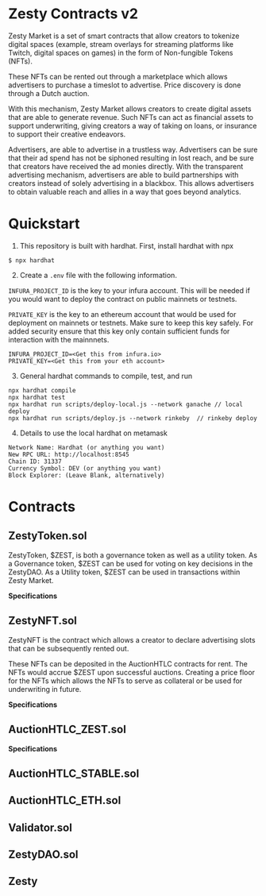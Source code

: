 # Zesty Contracts v2
Zesty Market is a set of smart contracts that allow creators to tokenize digital spaces (example, stream overlays for streaming platforms like Twitch, digital spaces on games) in the form of Non-fungible Tokens (NFTs). 

These NFTs can be rented out through a marketplace which allows advertisers to purchase a timeslot to advertise. Price discovery is done through a Dutch auction.

With this mechanism, Zesty Market allows creators to create digital assets that are able to generate revenue. 
Such NFTs can act as financial assets to support underwriting, giving creators a way of taking on loans, or insurance to support their creative endeavors.

Advertisers, are able to advertise in a trustless way. 
Advertisers can be sure that their ad spend has not be siphoned resulting in lost reach, and be sure that creators have received the ad monies directly.
With the transparent advertising mechanism, advertisers are able to build partnerships with creators instead of solely advertising in a blackbox. 
This allows advertisers to obtain valuable reach and allies in a way that goes beyond analytics.

# Quickstart
1. This repository is built with hardhat. First, install hardhat with npx
```
$ npx hardhat
```

2. Create a `.env` file with the following information.

`INFURA_PROJECT_ID` is the key to your infura account. This will be needed if you would want to deploy the contract on public mainnets or testnets. 

`PRIVATE_KEY` is the key to an ethereum account that would be used for deployment on mainnets or testnets. Make sure to keep this key safely. For added security ensure that this key only contain sufficient funds for interaction with the mainnnets.
```
INFURA_PROJECT_ID=<Get this from infura.io>
PRIVATE_KEY=<Get this from your eth account>
```

3. General hardhat commands to compile, test, and run
```
npx hardhat compile
npx hardhat test
npx hardhat run scripts/deploy-local.js --network ganache // local deploy
npx hardhat run scripts/deploy.js --network rinkeby  // rinkeby deploy
```

4. Details to use the local hardhat on metamask
```
Network Name: Hardhat (or anything you want)
New RPC URL: http://localhost:8545
Chain ID: 31337
Currency Symbol: DEV (or anything you want)
Block Explorer: (Leave Blank, alternatively)
```

# Contracts
## ZestyToken.sol
ZestyToken, $ZEST, is both a governance token as well as a utility token. 
As a Governance token, $ZEST can be used for voting on key decisions in the ZestyDAO.
As a Utility token, $ZEST can be used in transactions within Zesty Market.

**Specifications**

## ZestyNFT.sol
ZestyNFT is the contract which allows a creator to declare advertising slots that can be subsequently rented out. 

These NFTs can be deposited in the AuctionHTLC contracts for rent. 
The NFTs would accrue $ZEST upon successful auctions. Creating a price floor for the NFTs which allows the NFTs to serve as collateral or be used for underwriting in future.

**Specifications**

## AuctionHTLC_ZEST.sol
**Specifications**

## AuctionHTLC_STABLE.sol

## AuctionHTLC_ETH.sol

## Validator.sol

## ZestyDAO.sol

## Zesty